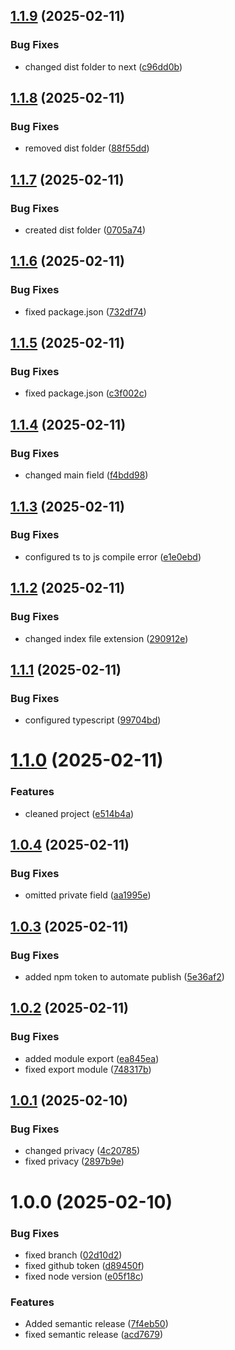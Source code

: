 ## [1.1.9](https://github.com/Oonoo19/form-filler/compare/v1.1.8...v1.1.9) (2025-02-11)


### Bug Fixes

* changed dist folder to next ([c96dd0b](https://github.com/Oonoo19/form-filler/commit/c96dd0bfaabdbd58b97631f572506c62c2ad15b9))

## [1.1.8](https://github.com/Oonoo19/form-filler/compare/v1.1.7...v1.1.8) (2025-02-11)


### Bug Fixes

* removed dist folder ([88f55dd](https://github.com/Oonoo19/form-filler/commit/88f55dd08bbffbcd80c4c13fdd41487faaa76927))

## [1.1.7](https://github.com/Oonoo19/form-filler/compare/v1.1.6...v1.1.7) (2025-02-11)


### Bug Fixes

* created dist folder ([0705a74](https://github.com/Oonoo19/form-filler/commit/0705a74912d3860ca16750a837883e2ad25f7074))

## [1.1.6](https://github.com/Oonoo19/form-filler/compare/v1.1.5...v1.1.6) (2025-02-11)


### Bug Fixes

* fixed package.json ([732df74](https://github.com/Oonoo19/form-filler/commit/732df74d02168121c303a9639835424cdd65a55b))

## [1.1.5](https://github.com/Oonoo19/form-filler/compare/v1.1.4...v1.1.5) (2025-02-11)


### Bug Fixes

* fixed package.json ([c3f002c](https://github.com/Oonoo19/form-filler/commit/c3f002ce79236baa5bc8a202f7425f5b1dc9d344))

## [1.1.4](https://github.com/Oonoo19/form-filler/compare/v1.1.3...v1.1.4) (2025-02-11)


### Bug Fixes

* changed main field ([f4bdd98](https://github.com/Oonoo19/form-filler/commit/f4bdd9885afcb23796aa708cbb2fe03608b02f90))

## [1.1.3](https://github.com/Oonoo19/form-filler/compare/v1.1.2...v1.1.3) (2025-02-11)


### Bug Fixes

* configured ts to js compile error ([e1e0ebd](https://github.com/Oonoo19/form-filler/commit/e1e0ebdcfebd8f22b0c19c484b2770ed1fe80c58))

## [1.1.2](https://github.com/Oonoo19/form-filler/compare/v1.1.1...v1.1.2) (2025-02-11)


### Bug Fixes

* changed index file extension ([290912e](https://github.com/Oonoo19/form-filler/commit/290912eca522235bd8227a9358175d022deb86c3))

## [1.1.1](https://github.com/Oonoo19/form-filler/compare/v1.1.0...v1.1.1) (2025-02-11)


### Bug Fixes

* configured typescript ([99704bd](https://github.com/Oonoo19/form-filler/commit/99704bdff089bf9b06b2fd8d3b6b5c30d636a0c1))

# [1.1.0](https://github.com/Oonoo19/form-filler/compare/v1.0.4...v1.1.0) (2025-02-11)


### Features

* cleaned project ([e514b4a](https://github.com/Oonoo19/form-filler/commit/e514b4ab6d0c0e046bd45d49348b2395cc923b7b))

## [1.0.4](https://github.com/Oonoo19/form-filler/compare/v1.0.3...v1.0.4) (2025-02-11)


### Bug Fixes

* omitted private field ([aa1995e](https://github.com/Oonoo19/form-filler/commit/aa1995e39b95e83ddeaa1ac3778d1e5631f7dbc2))

## [1.0.3](https://github.com/Oonoo19/form-filler/compare/v1.0.2...v1.0.3) (2025-02-11)


### Bug Fixes

* added npm token to automate publish ([5e36af2](https://github.com/Oonoo19/form-filler/commit/5e36af2ae8aa9e986b44a993fe4b659851d13257))

## [1.0.2](https://github.com/Oonoo19/form-filler/compare/v1.0.1...v1.0.2) (2025-02-11)


### Bug Fixes

* added module export ([ea845ea](https://github.com/Oonoo19/form-filler/commit/ea845ea3757cf492bf09a2f1d0afcd7cbc61a92f))
* fixed export module ([748317b](https://github.com/Oonoo19/form-filler/commit/748317bc34f4030a70016733950c5da1b2b81726))

## [1.0.1](https://github.com/Oonoo19/form-filler/compare/v1.0.0...v1.0.1) (2025-02-10)


### Bug Fixes

* changed privacy ([4c20785](https://github.com/Oonoo19/form-filler/commit/4c20785cf59f0e8eefddbff917ead79844cc2816))
* fixed privacy ([2897b9e](https://github.com/Oonoo19/form-filler/commit/2897b9e2584def8a68e609e6806dae890b034000))

# 1.0.0 (2025-02-10)


### Bug Fixes

* fixed branch ([02d10d2](https://github.com/Oonoo19/form-filler/commit/02d10d20f17bfa46ec7ec0d0506268328c3a5b4f))
* fixed github token ([d89450f](https://github.com/Oonoo19/form-filler/commit/d89450fd302486f8d74d3cc97ecaf44fbdef8d8b))
* fixed node version ([e05f18c](https://github.com/Oonoo19/form-filler/commit/e05f18c829e526b87234a03334be504497ee8ca7))


### Features

* Added semantic release ([7f4eb50](https://github.com/Oonoo19/form-filler/commit/7f4eb50d4524cd00f598cc9136ade6398134c56d))
* fixed semantic release ([acd7679](https://github.com/Oonoo19/form-filler/commit/acd767920cea73a9fe556784730a0cfeba783138))
